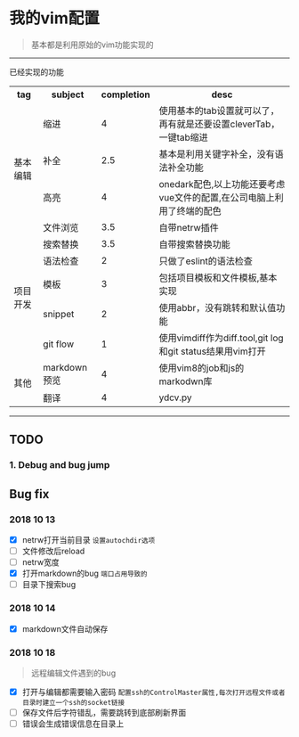 # 我的vim配置

> 基本都是利用原始的vim功能实现的

---
<div class="table-users">
  <div class="header">已经实现的功能</div>
  <table border="0" cellspacing="0" style="width:100%">
    <tr>
      <th>tag</th>
      <th>subject</th>
      <th>completion</th>
      <th>desc</th>
    </tr>
    <tr>
      <td rowspan="4" class="t">基本编辑</td>
      <td>缩进</td>
      <td>4</td>
      <td>使用基本的tab设置就可以了，再有就是还要设置cleverTab，一键tab缩进</td>
    </tr>
    <tr>
      <td>补全</td>
      <td>2.5</td>
      <td>基本是利用关键字补全，没有语法补全功能</td>
    </tr>
    <tr>
      <td>高亮</td>
      <td>4</td>
      <td>onedark配色,以上功能还要考虑vue文件的配置,在公司电脑上利用了终端的配色</td>
    </tr>
    <tr>
      <td>文件浏览</td>
      <td>3.5</td>
      <td>自带netrw插件</td>
    </tr>
    <tr>
      <td rowspan="5" class="t">项目开发</td>
      <td>搜索替换</td>
      <td>3.5</td>
      <td>自带搜索替换功能</td>
    </tr>
    <tr>
      <td>语法检查</td>
      <td>2</td>
      <td>只做了eslint的语法检查</td>
    </tr>
    <tr>
      <td>模板</td>
      <td>3</td>
      <td>包括项目模板和文件模板,基本实现</td>
    </tr>
    <tr>
      <td>snippet</td>
      <td>2</td>
      <td>使用abbr，没有跳转和默认值功能</td>
    </tr>
    <tr>
      <td>git flow</td>
      <td>1</td>
      <td>使用vimdiff作为diff.tool,git log和git status结果用vim打开</td>
    </tr>
    <tr>
      <td rowspan="2" class="t">其他</td>
      <td>markdown预览</td>
      <td>4</td>
      <td>使用vim8的job和js的markodwn库</td>
    </tr>
    <tr>
      <td>翻译</td>
      <td>4</td>
      <td>ydcv.py</td>
    </tr>
  </table>
</div>

---

## TODO

### 1. Debug and bug jump



## Bug fix
### 2018 10 13

- [x] netrw打开当前目录 `设置autochdir选项`
- [ ] 文件修改后reload
- [ ] netrw宽度
- [x] 打开markdown的bug `端口占用导致的`
- [ ] 目录下搜索bug 

### 2018 10 14

- [x] markdown文件自动保存

### 2018 10 18

> 远程编辑文件遇到的bug

- [x] 打开与编辑都需要输入密码 `配置ssh的ControlMaster属性,每次打开远程文件或者目录时建立一个ssh的socket链接`
- [ ] 保存文件后字符错乱，需要跳转到底部刷新界面
- [ ] 错误会生成错误信息在目录上
